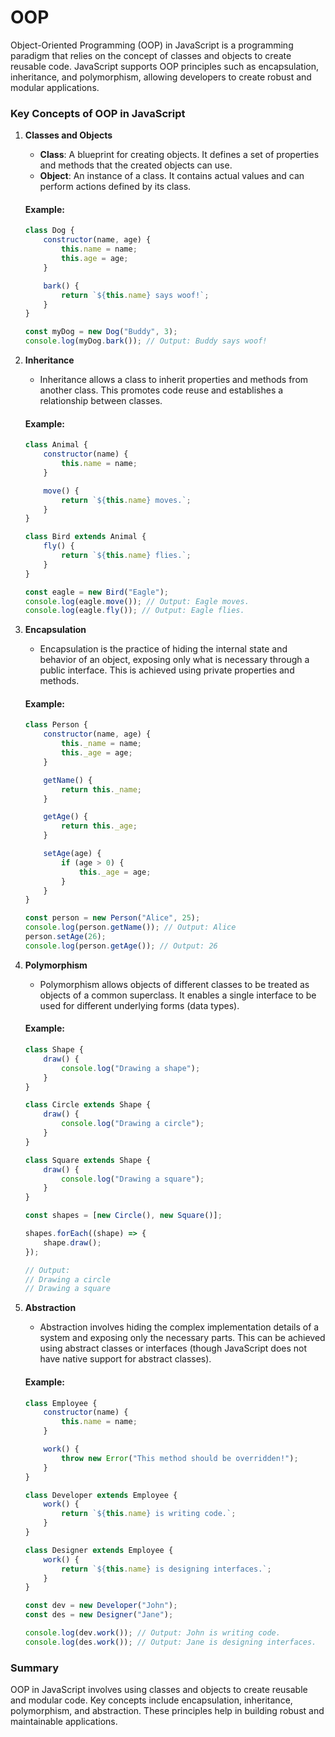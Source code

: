 # OOP

Object-Oriented Programming (OOP) in JavaScript is a programming paradigm that relies on the concept of classes and objects to create reusable code. JavaScript supports OOP principles such as encapsulation, inheritance, and polymorphism, allowing developers to create robust and modular applications.

### Key Concepts of OOP in JavaScript

1. **Classes and Objects**

    - **Class**: A blueprint for creating objects. It defines a set of properties and methods that the created objects can use.
    - **Object**: An instance of a class. It contains actual values and can perform actions defined by its class.

    #### Example:

    ```javascript
    class Dog {
        constructor(name, age) {
            this.name = name;
            this.age = age;
        }

        bark() {
            return `${this.name} says woof!`;
        }
    }

    const myDog = new Dog("Buddy", 3);
    console.log(myDog.bark()); // Output: Buddy says woof!
    ```

2. **Inheritance**

    - Inheritance allows a class to inherit properties and methods from another class. This promotes code reuse and establishes a relationship between classes.

    #### Example:

    ```javascript
    class Animal {
        constructor(name) {
            this.name = name;
        }

        move() {
            return `${this.name} moves.`;
        }
    }

    class Bird extends Animal {
        fly() {
            return `${this.name} flies.`;
        }
    }

    const eagle = new Bird("Eagle");
    console.log(eagle.move()); // Output: Eagle moves.
    console.log(eagle.fly()); // Output: Eagle flies.
    ```

3. **Encapsulation**

    - Encapsulation is the practice of hiding the internal state and behavior of an object, exposing only what is necessary through a public interface. This is achieved using private properties and methods.

    #### Example:

    ```javascript
    class Person {
        constructor(name, age) {
            this._name = name;
            this._age = age;
        }

        getName() {
            return this._name;
        }

        getAge() {
            return this._age;
        }

        setAge(age) {
            if (age > 0) {
                this._age = age;
            }
        }
    }

    const person = new Person("Alice", 25);
    console.log(person.getName()); // Output: Alice
    person.setAge(26);
    console.log(person.getAge()); // Output: 26
    ```

4. **Polymorphism**

    - Polymorphism allows objects of different classes to be treated as objects of a common superclass. It enables a single interface to be used for different underlying forms (data types).

    #### Example:

    ```javascript
    class Shape {
        draw() {
            console.log("Drawing a shape");
        }
    }

    class Circle extends Shape {
        draw() {
            console.log("Drawing a circle");
        }
    }

    class Square extends Shape {
        draw() {
            console.log("Drawing a square");
        }
    }

    const shapes = [new Circle(), new Square()];

    shapes.forEach((shape) => {
        shape.draw();
    });

    // Output:
    // Drawing a circle
    // Drawing a square
    ```

5. **Abstraction**

    - Abstraction involves hiding the complex implementation details of a system and exposing only the necessary parts. This can be achieved using abstract classes or interfaces (though JavaScript does not have native support for abstract classes).

    #### Example:

    ```javascript
    class Employee {
        constructor(name) {
            this.name = name;
        }

        work() {
            throw new Error("This method should be overridden!");
        }
    }

    class Developer extends Employee {
        work() {
            return `${this.name} is writing code.`;
        }
    }

    class Designer extends Employee {
        work() {
            return `${this.name} is designing interfaces.`;
        }
    }

    const dev = new Developer("John");
    const des = new Designer("Jane");

    console.log(dev.work()); // Output: John is writing code.
    console.log(des.work()); // Output: Jane is designing interfaces.
    ```

### Summary

OOP in JavaScript involves using classes and objects to create reusable and modular code. Key concepts include encapsulation, inheritance, polymorphism, and abstraction. These principles help in building robust and maintainable applications.
